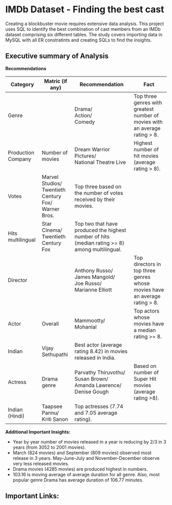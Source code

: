 # IMDb Dataset - Finding the best cast
Creating a blockbuster movie requires extensive data analysis. This project uses SQL to identify the best combination of cast members from an IMDb dataset comprising six different tables. The study covers importing data in MySQL with all ER constratints and creating SQLs to find the insights.

## Executive summary of Analysis

**Recommendations**

| **Category** | **Matric (if any)** | **Recommendation** | **Fact** |
| --- | --- | --- | --- |
| Genre |     | Drama/<br/>Action/<br>Comedy | Top three genres with greatest number of movies with an average rating > 8. |
| Production Company | Number of movies | Dream Warrior Pictures/<br>National Theatre Live | Highest number of hit movies (average rating > 8). |
| Votes | Marvel Studios/<br>Twentieth Century Fox/<br>Warner Bros. | Top three based on the number of votes received by their movies. |
| Hits multilingual | Star Cinema/<br>Twentieth Century Fox | Top two that have produced the highest number of hits (median rating >= 8) among multilingual. |
| Director |     | Anthony Russo/<br>James Mangold/<br>Joe Russo/<br>Marianne Elliott | Top directors in top three genres whose movies have an average rating > 8. |
| Actor | Overall | Mammootty/<br>Mohanlal | Top actors whose movies have a median rating >= 8. |
| Indian | Vijay Sethupathi | Best actor (average rating 8.42) in movies released in India. |
| Actress | Drama genre | Parvathy Thiruvothu/<br>Susan Brown/<br>Amanda Lawrence/<br>Denise Gough | Based on number of Super Hit movies (average rating >8). |
| Indian (Hindi) | Taapsee Pannu/<br>Kriti Sanon | Top actresses (7.74 and 7.05 average rating). |

**Additional Important Insights:**

- Year by year number of movies released in a year is reducing by 2/3 in 3 years (from 3052 to 2001 movies).
- March (824 movies) and September (809 movies) observed most release in 3 years. May-June-July and November-December observe very less released movies.
- Drama movies (4285 movies) are produced highest in numbers.
- 103.16 is moving average of average duration for all genre. Also, most popular genre Drama has average duration of 106.77 minutes.

**Important Links:**
- 

